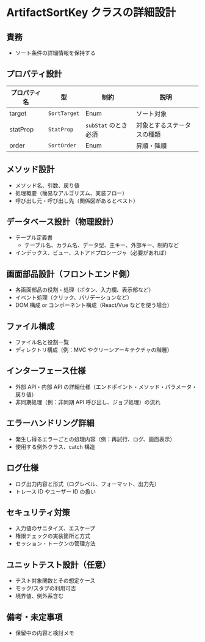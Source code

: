 # ArtifactSortKey クラスの詳細設計

## 責務

- ソート条件の詳細情報を保持する

## プロパティ設計

| プロパティ名 | 型           | 制約                 | 説明                       |
| ------------ | ------------ | -------------------- | -------------------------- |
| target       | `SortTarget` | Enum                 | ソート対象                 |
| statProp     | `StatProp`   | `subStat` のとき必須 | 対象とするステータスの種類 |
| order        | `SortOrder`  | Enum                 | 昇順・降順                 |

## メソッド設計

- メソッド名、引数、戻り値
- 処理概要（簡易なアルゴリズム、実装フロー）
- 呼び出し元・呼び出し先（関係図があるとベスト）

## データベース設計（物理設計）

- テーブル定義書
  - テーブル名、カラム名、データ型、主キー、外部キー、制約など
- インデックス、ビュー、ストアドプロシージャ（必要があれば）

## 画面部品設計（フロントエンド側）

- 各画面部品の役割・処理（ボタン、入力欄、表示部など）
- イベント処理（クリック、バリデーションなど）
- DOM 構成 or コンポーネント構成（React/Vue などを使う場合）

## ファイル構成

- ファイル名と役割一覧
- ディレクトリ構成（例：MVC やクリーンアーキテクチャの階層）

## インターフェース仕様

- 外部 API・内部 API の詳細仕様（エンドポイント・メソッド・パラメータ・戻り値）
- 非同期処理（例：非同期 API 呼び出し、ジョブ処理）の流れ

## エラーハンドリング詳細

- 発生し得るエラーごとの処理内容（例：再試行、ログ、画面表示）
- 使用する例外クラス、catch 構造

## ログ仕様

- ログ出力内容と形式（ログレベル、フォーマット、出力先）
- トレース ID やユーザー ID の扱い

## セキュリティ対策

- 入力値のサニタイズ、エスケープ
- 権限チェックの実装箇所と方式
- セッション・トークンの管理方法

## ユニットテスト設計（任意）

- テスト対象関数とその想定ケース
- モック/スタブの利用可否
- 境界値、例外系含む

## 備考・未定事項

- 保留中の内容と検討メモ
